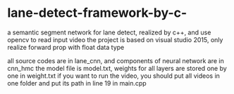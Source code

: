 # lane-detect-framework-by-c-
a semantic segment network for lane detect, realized by c++, and use opencv to read input video
the project is based on visual studio 2015, only realize forward prop with float data type

all source codes are in lane_cnn, and components of neural network are in cnn_hmc
the model file is model.txt, weights for all layers are stored one by one in weight.txt
if you want to run the video, you should put all videos in one folder and put its path in line 19 in main.cpp
